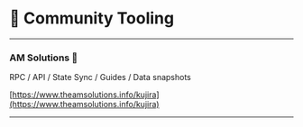 # 🔩 Community Tooling
* * *
### AM Solutions 🐋

 RPC / API / State Sync / Guides / Data snapshots

[https://www.theamsolutions.info/kujira](https://www.theamsolutions.info/kujira)
* * *
